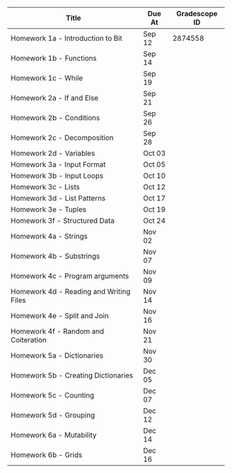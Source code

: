<assignment>

<template-arguments>

| Title                                   | Due At | Gradescope ID |
|-----------------------------------------|--------|---------------|
| Homework 1a - Introduction to Bit       | Sep 12 | 2874558       |
| Homework 1b - Functions                 | Sep 14 |               |
| Homework 1c - While                     | Sep 19 |               |
| Homework 2a - If and Else               | Sep 21 |               |
| Homework 2b - Conditions                | Sep 26 |               |
| Homework 2c - Decomposition             | Sep 28 |               |
| Homework 2d - Variables                 | Oct 03 |               |
| Homework 3a - Input Format              | Oct 05 |               |
| Homework 3b - Input Loops               | Oct 10 |               |
| Homework 3c - Lists                     | Oct 12 |               |
| Homework 3d - List Patterns             | Oct 17 |               |
| Homework 3e - Tuples                    | Oct 19 |               |
| Homework 3f - Structured Data           | Oct 24 |               |
| Homework 4a - Strings                   | Nov 02 |               |
| Homework 4b - Substrings                | Nov 07 |               |
| Homework 4c - Program arguments         | Nov 09 |               |
| Homework 4d - Reading and Writing Files | Nov 14 |               |
| Homework 4e - Split and Join            | Nov 16 |               |
| Homework 4f - Random and Coiteration    | Nov 21 |               |
| Homework 5a - Dictionaries              | Nov 30 |               |
| Homework 5b - Creating Dictionaries     | Dec 05 |               |
| Homework 5c - Counting                  | Dec 07 |               |
| Homework 5d - Grouping                  | Dec 12 |               |
| Homework 6a - Mutability                | Dec 14 |               |
| Homework 6b - Grids                     | Dec 16 |               |

</template-arguments>
<settings name="{{Title}}" {{due_at="Due At, 2023, 8:00 AM" }} available_from="Sep 5, 2023, 12:00 AM" available_to="Dec 18, 2023, 11:59 PM" points_possible="30" assignment_group="Homework" shuffle_answers="False" allowed_attempts="-1" submission_types="external_tool", {{external_tool_tag_attributes="url=https://www.gradescope.com/courses/537405/assignments/Gradescope ID}}">
</settings>

</assignment>